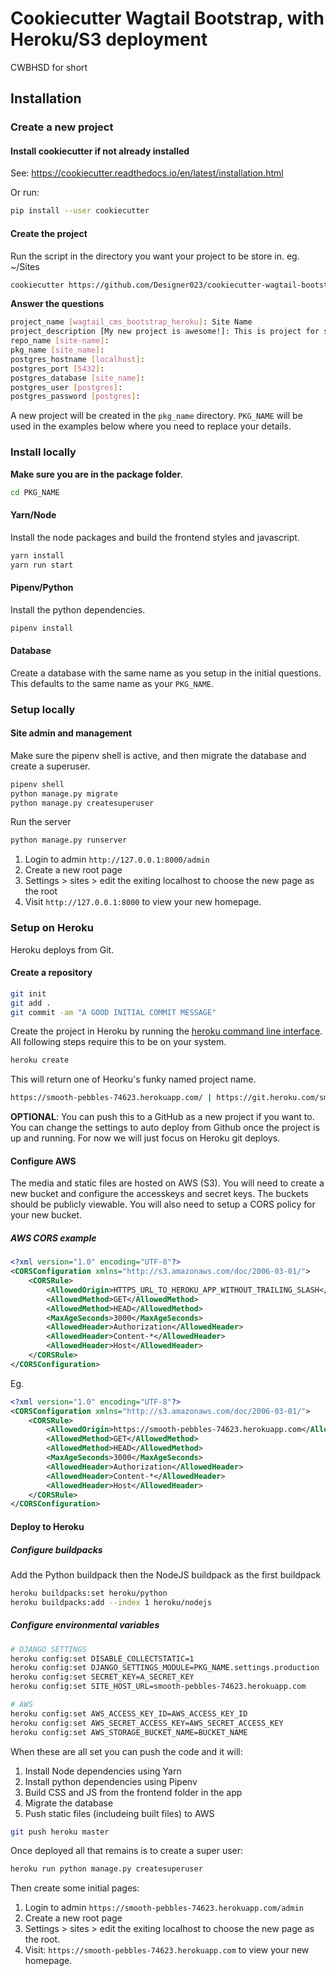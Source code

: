 # Cookiecutter Wagtail Bootstrap, with Heroku/S3 deployment
CWBHSD for short

## Installation

### Create a new project

#### Install cookiecutter if not already installed
See: https://cookiecutter.readthedocs.io/en/latest/installation.html

Or run:
```bash
pip install --user cookiecutter
```

#### Create the project
Run the script in the directory you want your project to be store in. eg. ~/Sites

```bash
cookiecutter https://github.com/Designer023/cookiecutter-wagtail-bootstrap-heroku.git
```

**Answer the questions**

```bash
project_name [wagtail_cms_bootstrap_heroku]: Site Name
project_description [My new project is awesome!]: This is project for something!
repo_name [site-name]:
pkg_name [site_name]:
postgres_hostname [localhost]:
postgres_port [5432]:
postgres_database [site_name]:
postgres_user [postgres]:
postgres_password [postgres]:
```

A new project will be created in the ```pkg_name``` directory. ```PKG_NAME``` will be used in the examples below where you need to replace your details. 

### Install locally

**Make sure you are in the package folder**.

```bash
cd PKG_NAME
```

#### Yarn/Node

Install the node packages and build the frontend styles and javascript.

```bash
yarn install
yarn run start
```

#### Pipenv/Python

Install the python dependencies.

```bash
pipenv install
```

#### Database

Create a database with the same name as you setup in the initial questions. This defaults to the same name as your ```PKG_NAME```.

### Setup locally

#### Site admin and management
Make sure the pipenv shell is active, and then migrate the database and create a superuser.
```bash
pipenv shell
python manage.py migrate
python manage.py createsuperuser
```

Run the server
```bash
python manage.py runserver
```

1. Login to admin ```http://127.0.0.1:8000/admin```
2. Create a new root page
3. Settings > sites > edit the exiting localhost to choose the new page as the root
4. Visit ```http://127.0.0.1:8000``` to view your new homepage.

### Setup on Heroku

Heroku deploys from Git.

#### Create a repository

```bash
git init
git add .
git commit -am "A GOOD INITIAL COMMIT MESSAGE"
```

Create the project in Heroku by running the [heroku command line interface](https://devcenter.heroku.com/articles/heroku-cli). All following steps require this to be on your system.

```bash
heroku create
```

This will return one of Heorku's funky named project name.

```bash
https://smooth-pebbles-74623.herokuapp.com/ | https://git.heroku.com/smooth-pebbles-74623.git
```

**OPTIONAL**: You can push this to a GitHub as a new project if you want to. You can change the settings to auto deploy from Github once the project is up and running. For now we will just focus on Heroku git deploys.


#### Configure AWS

The media and static files are hosted on AWS (S3). You will need to create a new bucket and configure the accesskeys and secret keys. The buckets should be publicly viewable. 
You will also need to setup a CORS policy for your new bucket.


##### AWS CORS example

```xml
<?xml version="1.0" encoding="UTF-8"?>
<CORSConfiguration xmlns="http://s3.amazonaws.com/doc/2006-03-01/">
    <CORSRule>
        <AllowedOrigin>HTTPS_URL_TO_HEROKU_APP_WITHOUT_TRAILING_SLASH</AllowedOrigin>
        <AllowedMethod>GET</AllowedMethod>
        <AllowedMethod>HEAD</AllowedMethod>
        <MaxAgeSeconds>3000</MaxAgeSeconds>
        <AllowedHeader>Authorization</AllowedHeader>
        <AllowedHeader>Content-*</AllowedHeader>
        <AllowedHeader>Host</AllowedHeader>
    </CORSRule>
</CORSConfiguration>
```

Eg.
```xml
<?xml version="1.0" encoding="UTF-8"?>
<CORSConfiguration xmlns="http://s3.amazonaws.com/doc/2006-03-01/">
    <CORSRule>
        <AllowedOrigin>https://smooth-pebbles-74623.herokuapp.com</AllowedOrigin>
        <AllowedMethod>GET</AllowedMethod>
        <AllowedMethod>HEAD</AllowedMethod>
        <MaxAgeSeconds>3000</MaxAgeSeconds>
        <AllowedHeader>Authorization</AllowedHeader>
        <AllowedHeader>Content-*</AllowedHeader>
        <AllowedHeader>Host</AllowedHeader>
    </CORSRule>
</CORSConfiguration>
```

#### Deploy to Heroku

##### Configure buildpacks
Add the Python buildpack then the NodeJS buildpack as the first buildpack
```bash
heroku buildpacks:set heroku/python
heroku buildpacks:add --index 1 heroku/nodejs
```

##### Configure environmental variables

```bash
# DJANGO SETTINGS
heroku config:set DISABLE_COLLECTSTATIC=1
heroku config:set DJANGO_SETTINGS_MODULE=PKG_NAME.settings.production
heroku config:set SECRET_KEY=A_SECRET_KEY
heroku config:set SITE_HOST_URL=smooth-pebbles-74623.herokuapp.com

# AWS
heroku config:set AWS_ACCESS_KEY_ID=AWS_ACCESS_KEY_ID
heroku config:set AWS_SECRET_ACCESS_KEY=AWS_SECRET_ACCESS_KEY
heroku config:set AWS_STORAGE_BUCKET_NAME=BUCKET_NAME 
```

When these are all set you can push the code and it will:
1. Install Node dependencies using Yarn 
2. Install python dependencies using Pipenv
3. Build CSS and JS from the frontend folder in the app
4. Migrate the database
5. Push static files (includeing built files) to AWS

```bash
git push heroku master
```

Once deployed all that remains is to create a super user:

```bash
heroku run python manage.py createsuperuser
```

Then create some initial pages:

1. Login to admin ```https://smooth-pebbles-74623.herokuapp.com/admin```
2. Create a new root page
3. Settings > sites > edit the exiting localhost to choose the new page as the root.
4. Visit: ```https://smooth-pebbles-74623.herokuapp.com``` to view your new homepage.